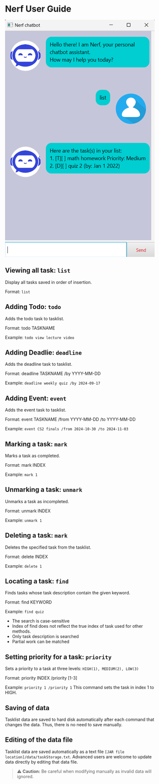 # Nerf User Guide

![Product image](./Ui.png)

## Viewing all task: `list`

Display all tasks saved in order of insertion.

Format: `list`

## Adding Todo: `todo`

Adds the todo task to tasklist.

Format: todo TASKNAME

Example: `todo view lecture video`

## Adding Deadlie: `deadline`

Adds the deadline task to tasklist.

Format: deadline TASKNAME /by YYYY-MM-DD

Example: `deadline weekly quiz /by 2024-09-17`

## Adding Event: `event`

Adds the event task to tasklist.

Format: event TASKNAME /from YYYY-MM-DD /to YYYY-MM-DD

Example: `event CS2 finals /from 2024-10-30 /to 2024-11-03`

## Marking a task: `mark`

Marks a task as completed.

Format: mark INDEX

Example: `mark 1`

## Unmarking a task: `unmark`

Unmarks a task as incompleted.

Format: unmark INDEX

Example: `unmark 1`

## Deleting a task: `mark`

Deletes the specified task from the tasklist.

Format: delete INDEX

Example: `delete 1`

## Locating a task: `find`

Finds tasks whose task description contain the given keyword.

Format: find KEYWORD

Example: `find quiz`

- The search is case-sensitive
- Index of find does not reflect the true index of task used for other methods.
- Only task description is searched
- Partial work can be matched

## Setting priority for a task: `priority`

Sets a priority to a task at three levels: `HIGH(1), MEDIUM(2), LOW(3)`

Format: priority INDEX /priority \[1-3\]

Example: `priority 1 /priority 1`
This command sets the task in index 1 to HIGH.

## Saving of data

Tasklist data are saved to hard disk automatically after each command that changes the data. Thus, there is no need to save manually.

## Editing of the data file

Tasklist data are saved automatically as a text file `[JAR file location]/data/taskStorage.txt`. Advanced users are welcome to update data directly by editing that data file.

> ⚠️ **Caution:** Be careful when modifying manually as invalid data will ignored.
